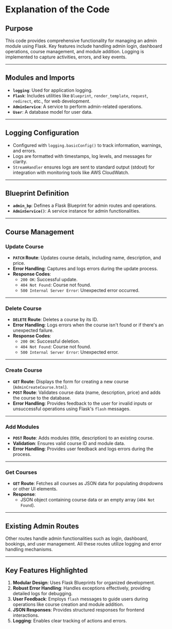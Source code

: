 # Explanation of the Code

## Purpose
This code provides comprehensive functionality for managing an admin module using Flask. Key features include handling admin login, dashboard operations, course management, and module addition. Logging is implemented to capture activities, errors, and key events.

---

## **Modules and Imports**
- **`logging`**: Used for application logging.
- **`Flask`**: Includes utilities like `Blueprint`, `render_template`, `request`, `redirect`, etc., for web development.
- **`AdminService`**: A service to perform admin-related operations.
- **`User`**: A database model for user data.

---

## **Logging Configuration**
- Configured with `logging.basicConfig()` to track information, warnings, and errors.
- Logs are formatted with timestamps, log levels, and messages for clarity.
- `StreamHandler` ensures logs are sent to standard output (stdout) for integration with monitoring tools like AWS CloudWatch.

---

## **Blueprint Definition**
- **`admin_bp`**: Defines a Flask Blueprint for admin routes and operations.
- **`AdminService()`**: A service instance for admin functionalities.

---

## **Course Management**

### **Update Course**
- **`PATCH` Route**: Updates course details, including name, description, and price.
- **Error Handling**: Captures and logs errors during the update process.
- **Response Codes**:
  - `200 OK`: Successful update.
  - `404 Not Found`: Course not found.
  - `500 Internal Server Error`: Unexpected error occurred.

---

### **Delete Course**
- **`DELETE` Route**: Deletes a course by its ID.
- **Error Handling**: Logs errors when the course isn't found or if there's an unexpected failure.
- **Response Codes**:
  - `200 OK`: Successful deletion.
  - `404 Not Found`: Course not found.
  - `500 Internal Server Error`: Unexpected error.

---

### **Create Course**
- **`GET` Route**: Displays the form for creating a new course (`AdminCreateCourse.html`).
- **`POST` Route**: Validates course data (name, description, price) and adds the course to the database.
- **Error Handling**: Provides feedback to the user for invalid inputs or unsuccessful operations using Flask's `flash` messages.

---

### **Add Modules**
- **`POST` Route**: Adds modules (title, description) to an existing course.
- **Validation**: Ensures valid course ID and module data.
- **Error Handling**: Provides user feedback and logs errors during the process.

---

### **Get Courses**
- **`GET` Route**: Fetches all courses as JSON data for populating dropdowns or other UI elements.
- **Response**:
  - JSON object containing course data or an empty array (`404 Not Found`).

---

## **Existing Admin Routes**
Other routes handle admin functionalities such as login, dashboard, bookings, and user management. All these routes utilize logging and error handling mechanisms.

---

## Key Features Highlighted
1. **Modular Design**: Uses Flask Blueprints for organized development.
2. **Robust Error Handling**: Handles exceptions effectively, providing detailed logs for debugging.
3. **User Feedback**: Employs `flash` messages to guide users during operations like course creation and module addition.
4. **JSON Responses**: Provides structured responses for frontend interactions.
5. **Logging**: Enables clear tracking of actions and errors.
